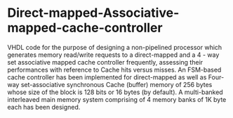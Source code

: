 # Direct-mapped-Associative-mapped-cache-controller 
VHDL code for the purpose of designing a non-pipelined processor which generates memory read/write requests to a direct-mapped and a 4 - way set associative mapped cache controller frequently, assessing their performances with reference to Cache hits versus misses.
An FSM-based cache controller has been implemented for direct-mapped as well as Four-way set-associative synchronous Cache (buffer) memory of 256 bytes whose size of the block is 128 bits or 16 bytes (by default). A multi-banked interleaved main memory system comprising of 4 memory banks of 1K byte each has been designed.
